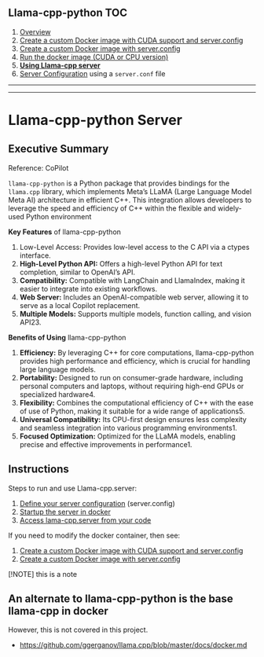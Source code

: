 ## Llama-cpp-python TOC
1. [Overview](README.md)
2. [Create a custom Docker image with CUDA support and server.config](docker-build-llama-cpp-GPU.md)
3. [Create a custom Docker image with server.config](docker-build-llama-cpp-CPU.md)
4. [Run the docker image (CUDA or CPU version)](startup-llama-cpp-docker.md)
5. **[Using Llama-cpp server](llama-cpp.md)**
6. [Server Configuration](server_config.md) using a `server.conf` file

---------
---------

# Llama-cpp-python Server

## Executive Summary

Reference: CoPilot

`llama-cpp-python` is a Python package that provides bindings for the `llama.cpp` library, which implements Meta’s LLaMA (Large Language Model Meta AI) architecture in efficient C++. This integration allows developers to leverage the speed and efficiency of C++ within the flexible and widely-used Python environment

**Key Features** of llama-cpp-python
1. Low-Level Access: Provides low-level access to the C API via a ctypes interface.
2. **High-Level Python API:** Offers a high-level Python API for text completion, similar to OpenAI’s API.
3. **Compatibility:** Compatible with LangChain and LlamaIndex, making it easier to integrate into existing workflows.
4. **Web Server:** Includes an OpenAI-compatible web server, allowing it to serve as a local Copilot replacement.
5. **Multiple Models:** Supports multiple models, function calling, and vision API23.

**Benefits of Using** llama-cpp-python
1. **Efficiency:** By leveraging C++ for core computations, llama-cpp-python provides high performance and efficiency, which is crucial for handling large language models.
2. **Portability:** Designed to run on consumer-grade hardware, including personal computers and laptops, without requiring high-end GPUs or specialized hardware4.
3. **Flexibility:** Combines the computational efficiency of C++ with the ease of use of Python, making it suitable for a wide range of applications5.
4. **Universal Compatibility:** Its CPU-first design ensures less complexity and seamless integration into various programming environments1.
5. **Focused Optimization:** Optimized for the LLaMA models, enabling precise and effective improvements in performance1.


## Instructions

Steps to run and use Llama-cpp.server:

1. [Define your server configuration](server_config.md) (server.config)
2. [Startup the server in docker](startup-llama-cpp-docker.md)
3. [Access lama-cpp.server from your code](llama-cpp.md)

If you need to modify the docker container, then see:

1. [Create a custom Docker image with CUDA support and server.config](docker-build-llama-cpp-GPU.md)
2. [Create a custom Docker image with server.config](docker-build-llama-cpp-CPU.md)


[!NOTE]
this is a note
## An alternate to llama-cpp-python is the base llama-cpp in docker

However, this is not covered in this project.

- https://github.com/ggerganov/llama.cpp/blob/master/docs/docker.md
